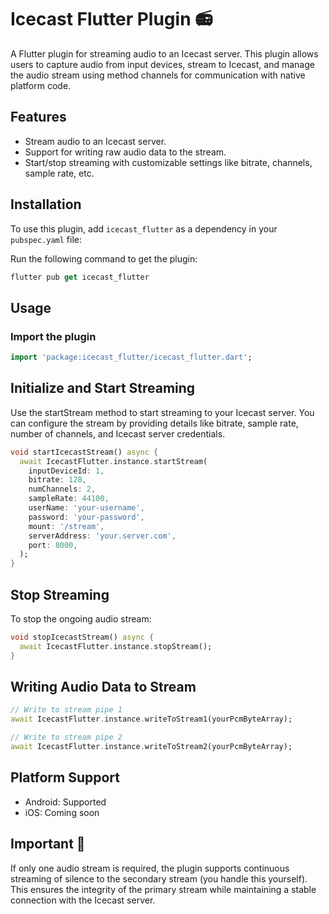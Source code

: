 # Icecast Flutter Plugin 📻

A Flutter plugin for streaming audio to an Icecast server. This plugin allows users to capture audio from input devices, stream to Icecast, and manage the audio stream using method channels for communication with native platform code.

## Features

- Stream audio to an Icecast server.
- Support for writing raw audio data to the stream.
- Start/stop streaming with customizable settings like bitrate, channels, sample rate, etc.

## Installation

To use this plugin, add `icecast_flutter` as a dependency in your `pubspec.yaml` file:

Run the following command to get the plugin:

```dart
flutter pub get icecast_flutter
```

## Usage

### Import the plugin

```dart
import 'package:icecast_flutter/icecast_flutter.dart';
```

## Initialize and Start Streaming

Use the startStream method to start streaming to your Icecast server. You can configure the stream by providing details like bitrate, sample rate, number of channels, and Icecast server credentials.

```dart
void startIcecastStream() async {
  await IcecastFlutter.instance.startStream(
    inputDeviceId: 1,
    bitrate: 128,
    numChannels: 2,
    sampleRate: 44100,
    userName: 'your-username',
    password: 'your-password',
    mount: '/stream',
    serverAddress: 'your.server.com',
    port: 8000,
  );
}
```

## Stop Streaming

To stop the ongoing audio stream:

```dart
void stopIcecastStream() async {
  await IcecastFlutter.instance.stopStream();
}
```

## Writing Audio Data to Stream

```dart
// Write to stream pipe 1
await IcecastFlutter.instance.writeToStream1(yourPcmByteArray);

// Write to stream pipe 2
await IcecastFlutter.instance.writeToStream2(yourPcmByteArray);
```

## Platform Support

- Android: Supported
- iOS: Coming soon

## Important 🚧

If only one audio stream is required, the plugin supports continuous streaming of silence to the secondary stream (you handle this yourself). This ensures the integrity of the primary stream while maintaining a stable connection with the Icecast server.
